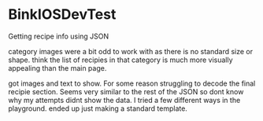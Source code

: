 # BinkIOSDevTest

Getting recipe info using JSON

category images were a bit odd to work with as there is no standard size or shape. think the list of recipies in that category is much more visually appealing than the main page. 

got images and text to show. For some reason struggling to decode the final recipie section. Seems very similar to the rest of the JSON so dont know why my attempts didnt show the data. I tried a few different ways in the playground. ended up just making a standard template.




